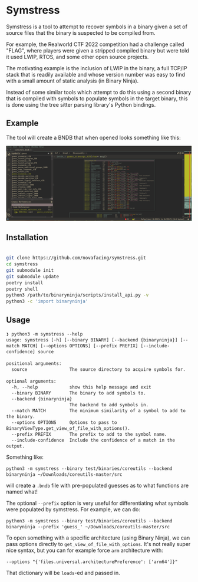 # Symstress

Symstress is a tool to attempt to recover symbols in a binary given a set of source files
that the binary is suspected to be compiled from.

For example, the Realworld CTF 2022 competition had a challenge called "FLAG", where
players were given a stripped compiled binary but were told it used LWIP, RTOS, and some
other open source projects.

The motivating example is the inclusion of LWIP in the binary, a full TCP/IP stack that
is readily available and whose version number was easy to find with a small amount of
static analysis (in Binary Ninja).

Instead of some similar tools which attempt to do this using a second binary that is
compiled with symbols to populate symbols in the target binary, this is done using the
tree sitter parsing library's Python bindings.

## Example

The tool will create a BNDB that when opened looks something like this:

![An example screenshot.](docs/demo.png)

## Installation

```sh

git clone https://github.com/novafacing/symstress.git
cd symstress
git submodule init
git submodule update
poetry install
poetry shell
python3 /path/to/binaryninja/scripts/install_api.py -v
python3 -c 'import binaryninja'
```

## Usage

```
❯ python3 -m symstress --help
usage: symstress [-h] [--binary BINARY] [--backend {binaryninja}] [--match MATCH] [--options OPTIONS] [--prefix PREFIX] [--include-confidence] source

positional arguments:
  source                The source directory to acquire symbols for.

optional arguments:
  -h, --help            show this help message and exit
  --binary BINARY       The binary to add symbols to.
  --backend {binaryninja}
                        The backend to add symbols in.
  --match MATCH         The minimum similarity of a symbol to add to the binary.
  --options OPTIONS     Options to pass to BinaryViewType.get_view_of_file_with_options().
  --prefix PREFIX       The prefix to add to the symbol name.
  --include-confidence  Include the confidence of a match in the output.
```

Something like:

```
python3 -m symstress --binary test/binaries/coreutils --backend binaryninja ~/Downloads/coreutils-master/src
``` 
will create a `.bndb` file with pre-populated guesses as to what functions are named what!

The optional `--prefix` option is very useful for differentiating what symbols were populated by symstress. For example, we can do:

```
python3 -m symstress --binary test/binaries/coreutils --backend binaryninja --prefix 'guess_' ~/Downloads/coreutils-master/src
```

To open something with a specific architecture (using Binary Ninja), we can pass options directly to `get_view_of_file_with_options`. It's not really super
nice syntax, but you can for example force `arm` architecture with:

```
--options "{'files.universal.architecturePreference': ['arm64']}"
```

That dictionary will be `loads`-ed and passed in.
